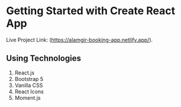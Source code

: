 # Getting Started with Create React App

Live Project Link: (https://alamgir-booking-app.netlify.app/).

## Using Technologies
1. React.js
2. Bootstrap 5
3. Vanilla CSS
4. React Icons
5. Moment.js

